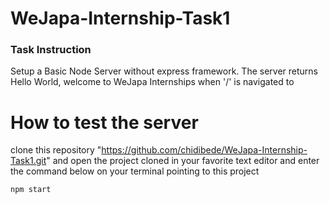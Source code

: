 # WeJapa-Internship-Task1

### Task Instruction
Setup a Basic Node Server without express framework. The server returns Hello World, welcome to WeJapa Internships when '/' is navigated to

# How to test the server
clone this repository "https://github.com/chidibede/WeJapa-Internship-Task1.git" and open the project cloned in your favorite text editor and enter the command below on your terminal pointing to this project
```bash
npm start
```

